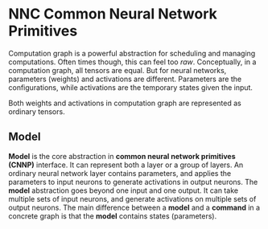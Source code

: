 NNC Common Neural Network Primitives
====================================

Computation graph is a powerful abstraction for scheduling and managing computations. Often times though, this can feel too *raw*. Conceptually, in a computation graph, all tensors are equal. But for neural networks, parameters (weights) and activations are different. Parameters are the configurations, while activations are the temporary states given the input.

Both weights and activations in computation graph are represented as ordinary tensors.

## Model

**Model** is the core abstraction in **common neural network primitives (CNNP)** interface. It can represent both a layer or a group of layers. An ordinary neural network layer contains parameters, and applies the parameters to input neurons to generate activations in output neurons. The **model** abstraction goes beyond one input and one output. It can take multiple sets of input neurons, and generate activations on multiple sets of output neurons. The main difference between a **model** and a **command** in a concrete graph is that the **model** contains states (parameters).